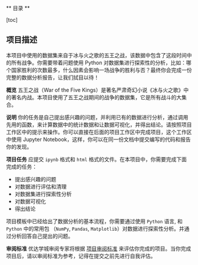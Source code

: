 ** 目录 **

[toc]

## 项目描述
本项目中使用的数据集来自于冰与火之歌的五王之战，该数据中包含了这段时间中的所有战争。你需要带着问题使用 Python 对数据集进行探索性的分析，比如：哪个国家胜利的次数最多，什么因素会影响一场战争的胜利与否？最终你会完成一份完整的数据分析报告，让我们拭目以待！

**概览**
五王之战（War of the Five Kings）是著名严肃奇幻小说《冰与火之歌》中的著名内战。本项目使用了五王之战期间的战争的数据集，它是所有战斗的大集合。

**说明**
你的任务是自己提出感兴趣的问题，并利用已有的数据进行分析，通过调用先用的函数，来计算数据中的统计数据和让数据可视化，并得出结论。请按照项目工作区中的提示来操作。你可以直接在后面的项目工作区中完成项目，这个工作区中使用 Jupyter Notebook，这样，你可以在同一份文档中提交编写的代码和报告你的发现。

**项目任务**
应提交 `ipynb` 格式和 `html` 格式的文件。在本项目中，你需要完成下面完成的任务：

* 提出感兴趣的问题
* 对数据进行评估和清理
* 对数据集进行探索性分析
* 对数据可视化
* 得出结论

项目模板中已经给出了数据分析的基本流程，你需要通过使用 `Python` 语言, 和 `Python` 中的常用包 （`NumPy`, `Pandas`, `Matplotlib`）对数据进行探索性分析。并通过分析回答自己提出的问题。

**审阅标准**
优达学城审阅专家将根据 [项目审阅标准](https://review.udacity.com/#!/rubrics/1865/view) 来评估你完成的项目。当你完成项目后，请以审阅标准为参考，记得在提交之前先进行自我评估。

